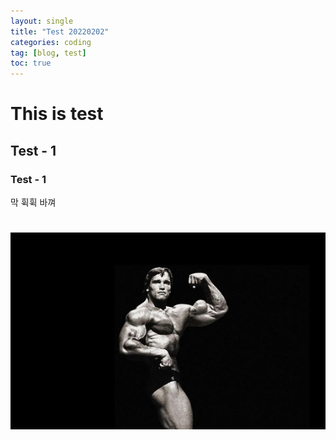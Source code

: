 ```yaml
---
layout: single
title: "Test 20220202"
categories: coding
tag: [blog, test]
toc: true
---
```


# This is test

## Test - 1

### Test - 1

막 휙휙 바껴

# ![arnold](../images/2021-02-02-test/arnold.jpg)

